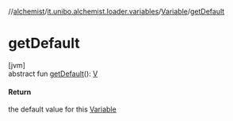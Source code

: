 //[alchemist](../../../index.md)/[it.unibo.alchemist.loader.variables](../index.md)/[Variable](index.md)/[getDefault](get-default.md)

# getDefault

[jvm]\
abstract fun [getDefault](get-default.md)(): [V](../-printable-variable/index.md)

#### Return

the default value for this [Variable](index.md)
